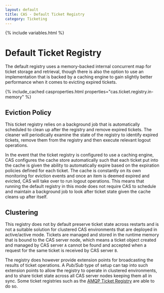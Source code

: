 ```yaml
---
layout: default
title: CAS - Default Ticket Registry
category: Ticketing
---
```


{% include variables.html %}

# Default Ticket Registry

The default registry uses a memory-backed internal concurrent map for ticket 
storage and retrieval, though there is also the option to use an implementation 
that is backed by a caching engine to gain slightly better performance when it comes to evicting expired tickets.

{% include_cached casproperties.html properties="cas.ticket.registry.in-memory" %}

## Eviction Policy

This ticket registry relies on a background job that is automatically scheduled to clean 
up after the registry and remove expired tickets. The cleaner will periodically examine 
the state of the registry to identify expired tickets, remove them from 
the registry and then execute relevant logout operations.

In the event that the ticket registry is configured to use a caching engine, CAS configures 
the cache store automatically such that each ticket put into the cache is given the 
ability to automatically expire based on the expiration policies defined for each 
ticket. The cache is constantly on its own monitoring for eviction events and once 
an item is deemed expired and evicted, CAS will take over to run logout operations. This 
means that running the default registry in this mode does not require CAS to schedule 
and maintain a background job to look after ticket state given the cache cleans up after itself.
 
## Clustering

This registry does not by default preserve ticket state across restarts and is not a suitable solution
for clustered CAS environments that are deployed in active/active mode. Tickets are managed and stored
in the runtime memory that is bound to the CAS server node, which means a ticket object created and managed
by CAS server `A` cannot be found and accepted when a request for the same ticket is received by CAS server `B`.

The registry does however provide extension points for broadcasting the results of ticket operations.
A *Pub/Sub* type of setup can tap into such extension points to allow the registry to operate in clustered
environments, and to share ticket state across all CAS server nodes keeping them all in sync. 
Some ticket registries such as the [AMQP Ticket Registry](Messaging-AMQP-Ticket-Registry.html) are able to do so.
